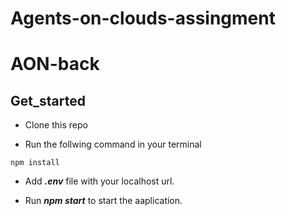 # Agents-on-clouds-assingment

# AON-back


## Get_started

* Clone this repo

* Run the follwing command in your terminal 
```
npm install
```

* Add ***.env*** file  with your localhost url. 

* Run ***npm start*** to start the aaplication.



